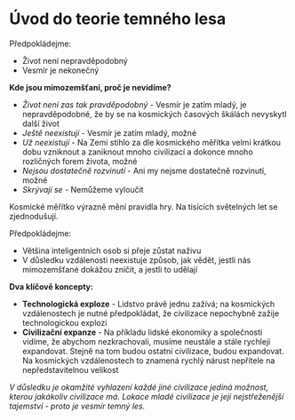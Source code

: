 # Úvod do teorie temného lesa

Předpokládejme:

- Život není nepravděpodobný
- Vesmír je nekonečný

**Kde jsou mimozemšťani, proč je nevidíme?**

- *Život není zas tak pravděpodobný* - Vesmír je zatím mladý, je nepravděpodobné, že by se na kosmických časových škálách nevyskytl další život
- *Ještě neexistují* - Vesmír je zatím mladý, možné
- *Už neexistují* - Na Zemi stihlo za dle kosmického měřítka velmi krátkou dobu vzniknout a zaniknout mnoho civilizací a dokonce mnoho rozličných forem života, možné
- *Nejsou dostatečně rozvinutí* - Ani my nejsme dostatečně rozvinutí, možné
- *Skrývají se* - Nemůžeme vyloučit

Kosmické měřítko výrazně mění pravidla hry. Na tisících světelných let se zjednodušují.

Předpokládejme:

- Většina inteligentních osob si přeje zůstat naživu
- V důsledku vzdálenosti neexistuje způsob, jak vědět, jestli nás mimozemšťané dokážou zničit, a jestli to udělají

**Dva klíčově koncepty:**

- **Technologická exploze** - Lidstvo právě jednu zažívá; na kosmických vzdálenostech je nutné předpokládat, že civilizace nepochybně zažije technologickou explozi
- **Civilizační expanze** - Na příkladu lidské ekonomiky a společnosti vidíme, že abychom nezkrachovali, musíme neustále a stále rychleji expandovat. Stejně na tom budou ostatní civilizace, budou expandovat. Na kosmických vzdálenostech to znamená  rychlý nárust nepřítele na nepředstavitelnou velikost

*V důsledku je okamžité vyhlazení každé jiné civilizace jediná možnost, kterou jakákoliv civilizace má. Lokace mladé civilizace je její nejstřeženější tajemství - proto je vesmír temný les.*
